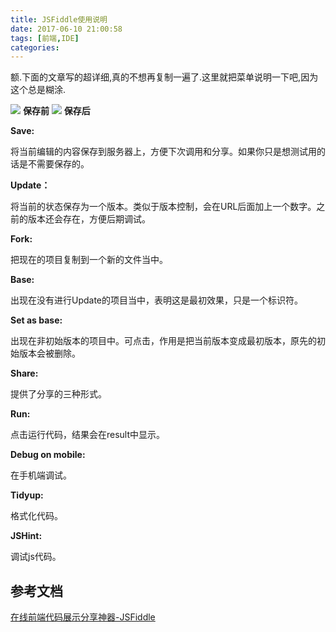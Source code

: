 ```yaml
---
title: JSFiddle使用说明
date: 2017-06-10 21:00:58
tags: [前端,IDE]
categories:
---
```

额.下面的文章写的超详细,真的不想再复制一遍了.这里就把菜单说明一下吧,因为这个总是糊涂.

![](http://images.cnitblog.com/blog/250316/201312/16094918-3b163908b00c41e5bd6271151c88452d.png)
**保存前**
![](http://images.cnitblog.com/blog/250316/201312/16094928-a94cdd36c5034dca8e868da5c5ef721d.png)
**保存后**


**Save:**

将当前编辑的内容保存到服务器上，方便下次调用和分享。如果你只是想测试用的话是不需要保存的。

**Update：**

将当前的状态保存为一个版本。类似于版本控制，会在URL后面加上一个数字。之前的版本还会存在，方便后期调试。

**Fork:**

把现在的项目复制到一个新的文件当中。

**Base:**

出现在没有进行Update的项目当中，表明这是最初效果，只是一个标识符。

**Set as base:**

出现在非初始版本的项目中。可点击，作用是把当前版本变成最初版本，原先的初始版本会被删除。

**Share:**

提供了分享的三种形式。

**Run:**

点击运行代码，结果会在result中显示。

**Debug on mobile:**

在手机端调试。

**Tidyup:**

格式化代码。

**JSHint:**

调试js代码。


## 参考文档
[在线前端代码展示分享神器-JSFiddle](http://www.cnblogs.com/qdlife/p/3476178.html)

